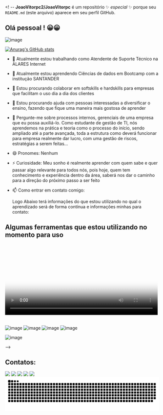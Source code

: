 


<! --
**JoaoVitorpc2/JoaoVitorpc** é um repositório ✨ _especial_ ✨ porque seu `README.md` (este arquivo) aparece em seu perfil GitHub.
## Olá pessoal ! :grinning::grinning: ##   


![image](https://github.com/JoaoVitorpc2/JoaoVitorpc2/assets/54817998/ceea8148-415d-45f1-809e-af560da68c00)



[![Anurag's GitHub stats](https://github-readme-stats.vercel.app/api?username=JoaoVitorpc2)](https://github.com/JoaoVitorpc2/github-readme-stats)



- 🔭 Atualmente estou trabalhando como Atendente de Suporte Técnico na ALARES Internet 
- 🌱 Atualmente estou aprendendo Ciências de dados em Bootcamp com a institução SANTANDER
- 👯 Estou procurando colaborar em softskills e hardskills para empresas que facilitam o uso dia a dia dos clientes
- 🤔 Estou procurando ajuda com pessoas interessadas a diversificar o ensino, fazendo que fique uma maneira mais gostosa de aprender
- 💬 Pergunte-me sobre processos internos, gerenciais de uma empresa que eu possa auxiliá-lo. Como estudante de gestão de TI, nós aprendemos
  na prática e teoria como o processo do início, sendo ampliado até a parte avançada, toda a estrutura como deverá funcionar para empresa
  realmente dar lucro, com uma gestão de riscos, estratégias a serem feitas...
- 😄 Pronomes: Nenhum
- ⚡ Curiosidade: Meu sonho é realmente aprender com quem sabe e quer passar algo relevante para todos nós, pois hoje, quem tem conhecimento e
    experiência dentro da área, saberá nos dar o caminho para a direção do próximo passo a ser feito
- 📫 Como entrar em contato comigo:



  Logo Abaixo terá informações do que estou utilizando no qual o aprendizado será de forma contínua e informações minhas
  para contato:
  
## Algumas ferramentas que estou utilizando no momento para uso

<div><video alt="Grand Theft Auto Gta 5 GIF" src="https://media0.giphy.com/media/v1.Y2lkPTc5MGI3NjExbnQ0OGMxdHg4Z2NmNDV4ZHZqYXBndTM5ZXo4dXoyam9odno3bGZlaSZlcD12MV9pbnRlcm5hbF9naWZfYnlfaWQmY3Q9Zw/xAdtMyM5YEcRq/giphy.mp4" poster="https://media0.giphy.com/media/v1.Y2lkPTc5MGI3NjExbnQ0OGMxdHg4Z2NmNDV4ZHZqYXBndTM5ZXo4dXoyam9odno3bGZlaSZlcD12MV9pbnRlcm5hbF9naWZfYnlfaWQmY3Q9Zw/xAdtMyM5YEcRq/giphy_s.gif" autoplay="" loop="" playsinline="" style="width: 500px; height: 231px; left: 0px; top: 0px;"></video><img src="https://media0.giphy.com/media/v1.Y2lkPTc5MGI3NjExbnQ0OGMxdHg4Z2NmNDV4ZHZqYXBndTM5ZXo4dXoyam9odno3bGZlaSZlcD12MV9pbnRlcm5hbF9naWZfYnlfaWQmY3Q9Zw/xAdtMyM5YEcRq/giphy.gif" alt="Grand Theft Auto Gta 5 GIF" style="width: 500px; height: 231px; left: 0px; top: 0px; opacity: 0;"></div>

![image](https://github.com/JoaoVitorpc2/JoaoVitorpc2/assets/54817998/48cd4a74-02c2-4134-aa71-3d0cc1320c3d)
![image](https://github.com/JoaoVitorpc2/JoaoVitorpc2/assets/54817998/86cd2cca-4903-442f-bab8-c4e82c11d7f6)
![image](https://github.com/JoaoVitorpc2/JoaoVitorpc2/assets/54817998/2b5cfeb6-3361-4f2b-a501-09be8e975fe8)
![image](https://github.com/JoaoVitorpc2/JoaoVitorpc2/assets/54817998/10ffd0e5-1053-47e6-be39-ae10994da1bf)

![image](https://github.com/JoaoVitorpc2/JoaoVitorpc2/assets/54817998/93d0f83c-6c0e-42a9-95a4-1b5fb17a5a22)


       
-->


## Contatos:

<div>
<a href="https://www.youtube.com/channel/UCsTV0MxJ81aJqjIu-6C2-Sg" target="_blank"><img loading="lazy" src="https://img.shields.io/badge/YouTube-FF0000?style=for-the-badge&logo=youtube&logoColor=white" target="_blank"></a>
<a href="https://www.instagram.com/joao_viitorpc/" target="_blank"><img loading="lazy" src="https://img.shields.io/badge/-Instagram-%23E4405F?style=for-the-badge&logo=instagram&logoColor=white" target="_blank"></a>
<a href="https://www.twitch.tv/seu-usuário-aqui" target="_blank"><img loading="lazy" src="https://img.shields.io/badge/Twitch-9146FF?style=for-the-badge&logo=twitch&logoColor=white" target="_blank"></a>
<a href = "mailto:joaovitor.pc03@gmail.com"><img loading="lazy" src="https://img.shields.io/badge/Gmail-D14836?style=for-the-badge&logo=gmail&logoColor=white" target="_blank"></a>
<a href="https://www.linkedin.com/in/jo%C3%A3o-vitor-pereira-constantino-475088213/" target="_blank"><img loading="lazy" src="https://img.shields.io/badge/-LinkedIn-%230077B5?style=for-the-badge&logo=linkedin&logoColor=white" target="_blank"></a>   
</div>


<picture>
  <source
    media="(prefers-color-scheme: dark)"
    srcset="https://raw.githubusercontent.com/platane/snk/output/github-contribution-grid-snake-dark.svg"
  />
  <source
    media="(prefers-color-scheme: light)"
    srcset="https://raw.githubusercontent.com/platane/snk/output/github-contribution-grid-snake.svg"
  />
  <img
    alt="github contribution grid snake animation"
    src="https://raw.githubusercontent.com/platane/snk/output/github-contribution-grid-snake.svg"
  />
</picture>
            

          
          
          
